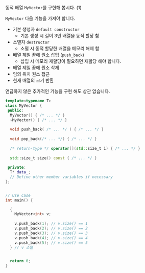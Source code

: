 동적 배열 `MyVector`를 구현해 봅시다. (1)

`MyVector` 다음 기능을 가져야 합니다.
* 기본 생성자 `default constructor`
  * 기본 생성 시 길이 3인 배열을 동적 할당 함
* 소멸자 `destructor`
  * 소멸 시 동적 할당한 배열을 메모리 해제 함
* 배열 제일 끝에 원소 삽입 (`push_back`)
  * 삽입 시 메모리 재할당이 필요하면 재할당 해야 합니다.
* 배열 제일 끝에 원소 삭제
* 임의 위치 원소 접근
* 현재 배열의 크기 반환

언급하지 않은 추가적인 기능을 구현 해도 상관 없습니다.

```c++
template<typename T>
class MyVector {
 public:
  MyVector() { /* ... */ }
  ~MyVector() { /* ... */ }
  
  void push_back( /* ... */ ) { /* ... */ }
  
  void pop_back(/* ... */) { /* ... */ }
  
  /* return-type */ operator[](std::size_t i) { /* ... */ }
  
  std::size_t size() const { /* ... */ }
  
 private:
  T* data_;
  // Define other member variables if necessary
};


// Use case
int main() {

  {
    MyVector<int> v;
    
    v.push_back(1); // v.size() == 1
    v.push_back(2); // v.size() == 2
    v.push_back(3); // v.size() == 3
    v.push_back(4); // v.size() == 4
    v.push_back(5); // v.size() == 5
  } // v 소멸


  return 0;
}
```
